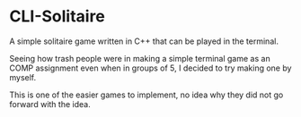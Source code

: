 # CLI-Solitaire

A simple solitaire game written in C++ that can be played in the terminal.

Seeing how trash people were in making a simple terminal game as an COMP assignment even when in groups of 5, 
I decided to try making one by myself.

This is one of the easier games to implement, no idea why they did not go forward with the idea.